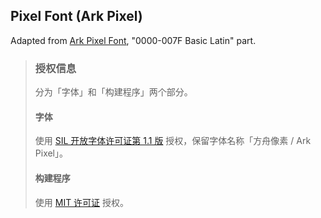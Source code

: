 ## Pixel Font (Ark Pixel)

Adapted from [Ark Pixel Font](https://github.com/TakWolf/ark-pixel-font), "0000-007F Basic Latin" part.

> ### 授权信息
> 
> 分为「字体」和「构建程序」两个部分。
> 
> #### 字体
> 
> 使用 [SIL 开放字体许可证第 1.1 版](LICENSE-OFL) 授权，保留字体名称「方舟像素 / Ark Pixel」。
> 
> #### 构建程序
> 
> 使用 [MIT 许可证](LICENSE-MIT) 授权。
